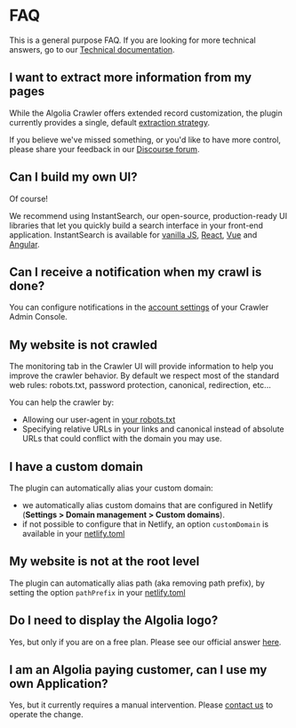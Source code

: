 # FAQ

This is a general purpose FAQ. If you are looking for more technical answers, go to our [Technical documentation](Extraction.md).

## I want to extract more information from my pages<!-- omit in toc -->

While the Algolia Crawler offers extended record customization, the plugin currently provides a single, default [extraction strategy](Extraction.md).

If you believe we've missed something, or you'd like to have more control, please share your feedback in our [Discourse forum](https://discourse.algolia.com/c/netlify/28).

## Can I build my own UI?<!-- omit in toc -->

Of course!

We recommend using InstantSearch, our open-source, production-ready UI libraries that let you quickly build a search interface in your front-end application. InstantSearch is available for [vanilla JS](https://www.algolia.com/doc/guides/building-search-ui/what-is-instantsearch/js/), [React](https://www.algolia.com/doc/guides/building-search-ui/what-is-instantsearch/react/), [Vue](https://www.algolia.com/doc/guides/building-search-ui/what-is-instantsearch/vue/) and [Angular](https://www.algolia.com/doc/guides/building-search-ui/what-is-instantsearch/angular/).

## Can I receive a notification when my crawl is done?<!-- omit in toc -->

You can configure notifications in the [account settings](https://crawler.algolia.com/admin/user/settings/) of your Crawler Admin Console.

## My website is not crawled<!-- omit in toc -->

The monitoring tab in the Crawler UI will provide information to help you improve the crawler behavior.
By default we respect most of the standard web rules: robots.txt, password protection, canonical, redirection, etc...

You can help the crawler by:

- Allowing our user-agent in [your robots.txt](https://www.algolia.com/doc/tools/crawler/troubleshooting/faq/#what-is-the-user-agent-of-the-crawler-useful-for-whitelisting)
- Specifying relative URLs in your links and canonical instead of absolute URLs that could conflict with the domain you may use.

## I have a custom domain<!-- omit in toc -->

The plugin can automatically alias your custom domain:

- we automatically alias custom domains that are configured in Netlify (**Settings > Domain management > Custom domains**).
- if not possible to configure that in Netlify, an option `customDomain` is available in your [netlify.toml](/plugin/README.md#inputs)

## My website is not at the root level<!-- omit in toc -->

The plugin can automatically alias path (aka removing path prefix), by setting the option `pathPrefix` in your [netlify.toml](/plugin/README.md#inputs)

## Do I need to display the Algolia logo?

Yes, but only if you are on a free plan.
Please see our official answer [here](https://www.algolia.com/doc/faq/accounts-billing/do-i-need-to-display-the-algolia-logo-when-i-am-on-the-free-plan/).

## I am an Algolia paying customer, can I use my own Application?

Yes, but it currently requires a manual intervention.
Please [contact us](mailto:support@algolia.com) to operate the change.
